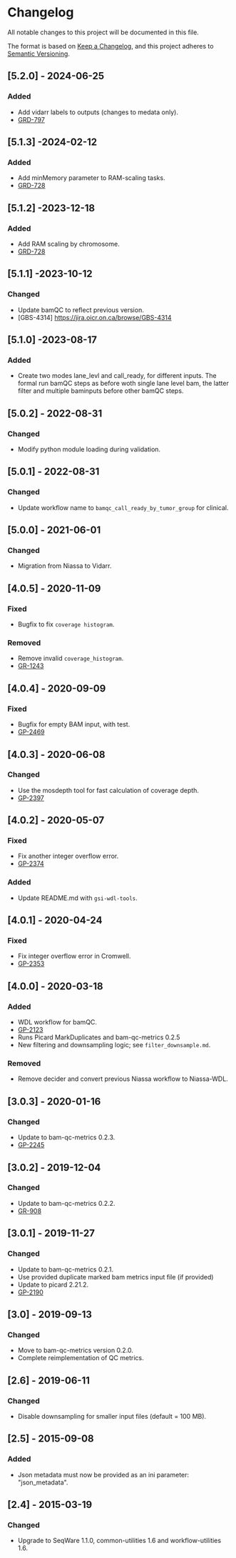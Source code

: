 # Changelog
All notable changes to this project will be documented in this file.

The format is based on [Keep a Changelog](https://keepachangelog.com/en/1.0.0/),
and this project adheres to [Semantic Versioning](https://semver.org/spec/v2.0.0.html).

## [5.2.0] - 2024-06-25
### Added
- Add vidarr labels to outputs (changes to medata only).
- [GRD-797](https://jira.oicr.on.ca/browse/GRD-797) 

## [5.1.3] -2024-02-12
### Added
- Add minMemory parameter to RAM-scaling tasks.
- [GRD-728](https://jira.oicr.on.ca/browse/GRD-728)

## [5.1.2] -2023-12-18
### Added
- Add RAM scaling by chromosome.
- [GRD-728](https://jira.oicr.on.ca/browse/GRD-728)

## [5.1.1] -2023-10-12
### Changed
- Update bamQC to reflect previous version.
- [GBS-4314] https://jira.oicr.on.ca/browse/GBS-4314

## [5.1.0] -2023-08-17
### Added
- Create two modes lane_levl and call_ready, for different inputs. The formal run bamQC steps as before woth single lane level bam, the latter filter and multiple baminputs before other bamQC steps. 

## [5.0.2] - 2022-08-31
### Changed
- Modify python module loading during validation.

## [5.0.1] - 2022-08-31
### Changed
- Update workflow name to `bamqc_call_ready_by_tumor_group` for clinical.

## [5.0.0] - 2021-06-01
### Changed
- Migration from Niassa to Vidarr.

## [4.0.5] - 2020-11-09
### Fixed
- Bugfix to fix `coverage histogram`. 

### Removed
- Remove invalid `coverage_histogram`.
- [GR-1243](https://jira.oicr.on.ca/browse/GR-1243) 

## [4.0.4] - 2020-09-09
### Fixed
- Bugfix for empty BAM input, with test.
- [GP-2469](https://jira.oicr.on.ca/browse/GP-2469)

## [4.0.3] - 2020-06-08
### Changed
- Use the mosdepth tool for fast calculation of coverage depth.
- [GP-2397](https://jira.oicr.on.ca/browse/GP-2397)

## [4.0.2] - 2020-05-07
### Fixed
- Fix another integer overflow error.
- [GP-2374](https://jira.oicr.on.ca/browse/GP-2374)

### Added
- Update README.md with `gsi-wdl-tools`.

## [4.0.1] - 2020-04-24
### Fixed
- Fix integer overflow error in Cromwell.
- [GP-2353](https://jira.oicr.on.ca/browse/GP-2353) 

## [4.0.0] - 2020-03-18
### Added
- WDL workflow for bamQC.
- [GP-2123](https://jira.oicr.on.ca/browse/GP-2123) 
- Runs Picard MarkDuplicates and bam-qc-metrics 0.2.5
- New filtering and downsampling logic; see `filter_downsample.md`.

### Removed
- Remove decider and convert previous Niassa workflow to Niassa-WDL.

## [3.0.3] - 2020-01-16
### Changed
- Update to bam-qc-metrics 0.2.3.
- [GP-2245](https://jira.oicr.on.ca/browse/GP-2245) 

## [3.0.2] - 2019-12-04
### Changed
- Update to bam-qc-metrics 0.2.2.
- [GR-908](https://jira.oicr.on.ca/browse/GR-908)

## [3.0.1] - 2019-11-27
### Changed
- Update to bam-qc-metrics 0.2.1.
- Use provided duplicate marked bam metrics input file (if provided) 
- Update to picard 2.21.2.
- [GP-2190](https://jira.oicr.on.ca/browse/GP-2190)

## [3.0] - 2019-09-13
### Changed
- Move to bam-qc-metrics version 0.2.0. 
- Complete reimplementation of QC metrics.

## [2.6] - 2019-06-11
### Changed
- Disable downsampling for smaller input files (default = 100 MB).

## [2.5] - 2015-09-08
### Added
- Json metadata must now be provided as an ini parameter: "json_metadata".

## [2.4] - 2015-03-19
### Changed
- Upgrade to SeqWare 1.1.0, common-utilities 1.6 and workflow-utilities 1.6.

